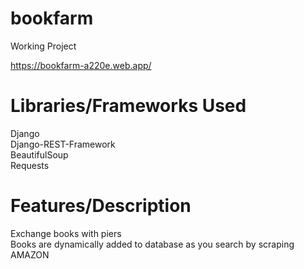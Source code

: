 # bookfarm
Working Project  
  
https://bookfarm-a220e.web.app/  
# Libraries/Frameworks Used
Django  
Django-REST-Framework  
BeautifulSoup  
Requests  
# Features/Description
Exchange books with piers  
Books are dynamically added to database as you search by scraping AMAZON
